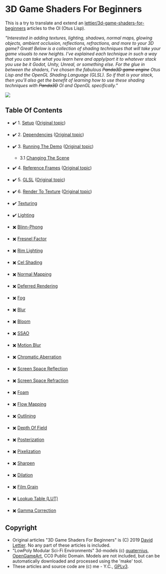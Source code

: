 3D Game Shaders For Beginners
=============================

This is a try to translate and extend an [lettier/3d-game-shaders-for-beginners](https://github.com/lettier/3d-game-shaders-for-beginners) articles to the Ol (Otus Lisp).

*"Interested in adding
textures,
lighting,
shadows,
normal maps,
glowing objects,
ambient occlusion,
reflections,
refractions,
and more to your 3D game?
Great!
Below is a collection of shading techniques that will take your game visuals to new heights.
I've explained each technique in such a way that you can take what you learn here and apply/port it to
whatever stack you use be it Godot, Unity, Unreal, or something else.
For the glue in between the shaders,
I've chosen the fabulous ~~Panda3D game engine~~ Otus Lisp and the OpenGL Shading Language (GLSL).
So if that is your stack, then you'll also get the benefit of learning how to use these
shading techniques with ~~Panda3D~~ Ol and OpenGL specifically."*

![](https://i.imgur.com/Ck7qf3D.png)

## Table Of Contents

- :heavy_check_mark: 1. [Setup](sections/1.setup.md)
    ([Original topic](https://github.com/lettier/3d-game-shaders-for-beginners/blob/master/sections/setup.md))
- :heavy_check_mark: 2. [Dependencies](sections/2.dependencies.md)
    ([Original topic](https://github.com/lettier/3d-game-shaders-for-beginners/blob/master/sections/building-the-demo.md))
- :heavy_check_mark: 3. [Running The Demo](sections/3.running-the-demo.md)
    ([Original topic](https://github.com/lettier/3d-game-shaders-for-beginners/blob/master/sections/running-the-demo.md))
  - 3.1 [Changing The Scene](sections/3.1.changing-the-scene.md)

- :heavy_check_mark: 4. [Reference Frames](sections/4.reference-frames.md)
    ([Original topic](https://github.com/lettier/3d-game-shaders-for-beginners/blob/master/sections/reference-frames.md))
- :heavy_check_mark: 5. [GLSL](sections/5.glsl.md)
    ([Original topic](https://github.com/lettier/3d-game-shaders-for-beginners/blob/master/sections/glsl.md))
- :heavy_check_mark: 6. [Render To Texture](sections/6.render-to-texture.md)
    ([Original topic](https://github.com/lettier/3d-game-shaders-for-beginners/blob/master/sections/render-to-texture.md))

- :heavy_check_mark: [Texturing](https://github.com/lettier/3d-game-shaders-for-beginners/blob/master/sections/texturing.md)
- :heavy_check_mark: [Lighting](https://github.com/lettier/3d-game-shaders-for-beginners/blob/master/sections/lighting.md)

- :heavy_multiplication_x: [Blinn-Phong](https://github.com/lettier/3d-game-shaders-for-beginners/blob/master/sections/blinn-phong.md)
- :heavy_multiplication_x: [Fresnel Factor](https://github.com/lettier/3d-game-shaders-for-beginners/blob/master/sections/fresnel-factor.md)
- :heavy_multiplication_x: [Rim Lighting](https://github.com/lettier/3d-game-shaders-for-beginners/blob/master/sections/rim-lighting.md)
- :heavy_multiplication_x: [Cel Shading](https://github.com/lettier/3d-game-shaders-for-beginners/blob/master/sections/cel-shading.md)
- :heavy_multiplication_x: [Normal Mapping](https://github.com/lettier/3d-game-shaders-for-beginners/blob/master/sections/normal-mapping.md)
- :heavy_multiplication_x: [Deferred Rendering](https://github.com/lettier/3d-game-shaders-for-beginners/blob/master/sections/deferred-rendering.md)
- :heavy_multiplication_x: [Fog](https://github.com/lettier/3d-game-shaders-for-beginners/blob/master/sections/fog.md)
- :heavy_multiplication_x: [Blur](https://github.com/lettier/3d-game-shaders-for-beginners/blob/master/sections/blur.md)
- :heavy_multiplication_x: [Bloom](https://github.com/lettier/3d-game-shaders-for-beginners/blob/master/sections/bloom.md)
- :heavy_multiplication_x: [SSAO](https://github.com/lettier/3d-game-shaders-for-beginners/blob/master/sections/ssao.md)
- :heavy_multiplication_x: [Motion Blur](https://github.com/lettier/3d-game-shaders-for-beginners/blob/master/sections/motion-blur.md)
- :heavy_multiplication_x: [Chromatic Aberration](https://github.com/lettier/3d-game-shaders-for-beginners/blob/master/sections/chromatic-aberration.md)
- :heavy_multiplication_x: [Screen Space Reflection](https://github.com/lettier/3d-game-shaders-for-beginners/blob/master/sections/screen-space-reflection.md)
- :heavy_multiplication_x: [Screen Space Refraction](https://github.com/lettier/3d-game-shaders-for-beginners/blob/master/sections/screen-space-refraction.md)
- :heavy_multiplication_x: [Foam](https://github.com/lettier/3d-game-shaders-for-beginners/blob/master/sections/foam.md)
- :heavy_multiplication_x: [Flow Mapping](https://github.com/lettier/3d-game-shaders-for-beginners/blob/master/sections/flow-mapping.md)
- :heavy_multiplication_x: [Outlining](https://github.com/lettier/3d-game-shaders-for-beginners/blob/master/sections/outlining.md)
- :heavy_multiplication_x: [Depth Of Field](https://github.com/lettier/3d-game-shaders-for-beginners/blob/master/sections/depth-of-field.md)
- :heavy_multiplication_x: [Posterization](https://github.com/lettier/3d-game-shaders-for-beginners/blob/master/sections/posterization.md)
- :heavy_multiplication_x: [Pixelization](https://github.com/lettier/3d-game-shaders-for-beginners/blob/master/sections/pixelization.md)
- :heavy_multiplication_x: [Sharpen](https://github.com/lettier/3d-game-shaders-for-beginners/blob/master/sections/sharpen.md)
- :heavy_multiplication_x: [Dilation](https://github.com/lettier/3d-game-shaders-for-beginners/blob/master/sections/dilation.md)
- :heavy_multiplication_x: [Film Grain](https://github.com/lettier/3d-game-shaders-for-beginners/blob/master/sections/film-grain.md)
- :heavy_multiplication_x: [Lookup Table (LUT)](https://github.com/lettier/3d-game-shaders-for-beginners/blob/master/sections/lookup-table.md)
- :heavy_multiplication_x: [Gamma Correction](https://github.com/lettier/3d-game-shaders-for-beginners/blob/master/sections/gamma-correction.md)

## Copyright

* Original articles "3D Game Shaders For Beginners" is (C) 2019 [David Lettier](https://github.com/lettier/3d-game-shaders-for-beginners).
  No any part of these articles is included.
* "LowPoly Modular Sci-Fi Environments" 3d-models (c) [quaternius, OpenGameArt](https://opengameart.org/content/lowpoly-modular-sci-fi-environments), CC0 Public Domain.
  Models are not included, but can be automatically downloaded and processed using the 'make' tool.
* These articles and source code are (c) me - Y.C., [GPLv3](https://www.gnu.org/licenses/gpl-3.0.html).
